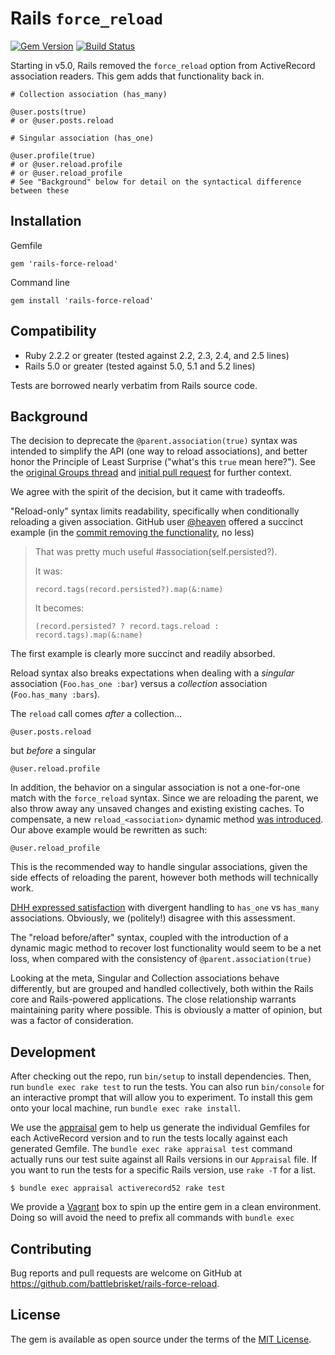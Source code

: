 # Rails `force_reload`

[![Gem Version](https://badge.fury.io/rb/rails-force-reload.svg)](https://badge.fury.io/rb/rails-force-reload)
[![Build Status](https://travis-ci.org/BattleBrisket/rails-force-reload.svg?branch=master)](https://travis-ci.org/BattleBrisket/rails-force-reload)

Starting in v5.0, Rails removed the `force_reload` option from ActiveRecord association readers. This gem adds that functionality back in.

```
# Collection association (has_many)

@user.posts(true)
# or @user.posts.reload

# Singular association (has_one)

@user.profile(true)
# or @user.reload.profile
# or @user.reload_profile
# See "Background" below for detail on the syntactical difference between these
```
## Installation

Gemfile
```
gem 'rails-force-reload'
```

Command line
```
gem install 'rails-force-reload'
```

## Compatibility

- Ruby 2.2.2 or greater (tested against 2.2, 2.3, 2.4, and 2.5 lines)
- Rails 5.0 or greater (tested against 5.0, 5.1 and 5.2 lines)

Tests are borrowed nearly verbatim from Rails source code.

## Background

The decision to deprecate the `@parent.association(true)` syntax was intended to simplify the API (one way to reload associations), and better honor the Principle of Least Surprise ("what's this `true` mean here?"). See the [original Groups thread](https://groups.google.com/forum/#!topic/rubyonrails-core/6ZPPg1ZmjQA/discussion) and [initial pull request](https://github.com/rails/rails/pull/20888) for further context.

We agree with the spirit of the decision, but it came with tradeoffs.

"Reload-only" syntax limits readability, specifically when conditionally reloading a given association. GitHub user [@heaven](https://github.com/heaven) offered a succinct example (in the [commit removing the functionality](https://github.com/rails/rails/commit/09cac8c67afdc4b2a1c6ae07931ddc082629b277#commitcomment-23704911), no less)

> That was pretty much useful #association(self.persisted?).
>
> It was:
>
> `record.tags(record.persisted?).map(&:name)`
>
> It becomes:
>
> `(record.persisted? ? record.tags.reload : record.tags).map(&:name)`

The first example is clearly more succinct and readily absorbed.

Reload syntax also breaks expectations when dealing with a _singular_ association (`Foo.has_one :bar`) versus a _collection_ association (`Foo.has_many :bars`).

The `reload` call comes _after_ a collection...

```
@user.posts.reload
```

but _before_ a singular

```
@user.reload.profile
```

In addition, the behavior on a singular association is not a one-for-one match with the `force_reload` syntax. Since we are reloading the parent, we also throw away any unsaved changes and existing existing caches. To compensate, a new `reload_<association>` dynamic method [was introduced](https://github.com/rails/rails/pull/27133). Our above example would be rewritten as such:

```
@user.reload_profile
```

This is the recommended way to handle singular associations, given the side effects of reloading the parent, however both methods will technically work.

[DHH expressed satisfaction](https://groups.google.com/d/msg/rubyonrails-core/6ZPPg1ZmjQA/kTT-GKwew10J) with divergent handling to `has_one` vs `has_many` associations. Obviously, we (politely!) disagree with this assessment.

The "reload before/after" syntax, coupled with the introduction of a dynamic magic method to recover lost functionality would seem to be a net loss, when compared with the consistency of `@parent.association(true)`

Looking at the meta, Singular and Collection associations behave differently, but are grouped and handled collectively, both within the Rails core and Rails-powered applications. The close relationship warrants maintaining parity where possible. This is obviously a matter of opinion, but was a factor of consideration.

## Development

After checking out the repo, run `bin/setup` to install dependencies. Then, run `bundle exec rake test` to run the tests. You can also run `bin/console` for an interactive prompt that will allow you to experiment. To install this gem onto your local machine, run `bundle exec rake install`.

We use the [appraisal](https://github.com/thoughtbot/appraisal) gem to help us generate the individual Gemfiles for each ActiveRecord version and to run the tests locally against each generated Gemfile. The `bundle exec rake appraisal test` command actually runs our test suite against all Rails versions in our `Appraisal` file. If you want to run the tests for a specific Rails version, use `rake -T` for a list.

```shell
$ bundle exec appraisal activerecord52 rake test
```

We provide a [Vagrant](https://www.vagrantup.com) box to spin up the entire gem in a clean environment. Doing so will avoid the need to prefix all commands with `bundle exec`

## Contributing

Bug reports and pull requests are welcome on GitHub at https://github.com/battlebrisket/rails-force-reload.

## License

The gem is available as open source under the terms of the [MIT License](http://opensource.org/licenses/MIT).
